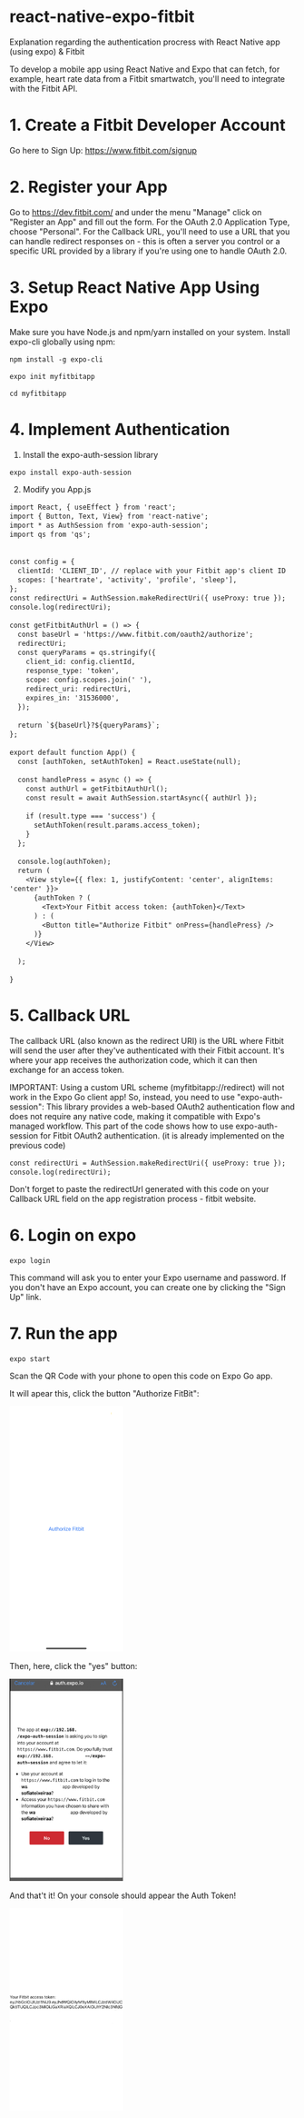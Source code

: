 # react-native-expo-fitbit
Explanation regarding the authentication procress with React Native app (using expo) &amp; Fitbit 

To develop a mobile app using React Native and Expo that can fetch, for example, heart rate data from a Fitbit smartwatch, you'll need to integrate with the Fitbit API. 

# 1. Create a Fitbit Developer Account

Go here to Sign Up: https://www.fitbit.com/signup

# 2. Register your App
Go to https://dev.fitbit.com/ and under the menu "Manage" click on "Register an App" and fill out the form. For the OAuth 2.0 Application Type, choose "Personal". For the Callback URL, you'll need to use a URL that you can handle redirect responses on - this is often a server you control or a specific URL provided by a library if you're using one to handle OAuth 2.0.

# 3. Setup React Native App Using Expo 
Make sure you have Node.js and npm/yarn installed on your system. Install expo-cli globally using npm:

```
npm install -g expo-cli

```
```
expo init myfitbitapp
```

```
cd myfitbitapp

```

# 4. Implement Authentication

1. Install the expo-auth-session library
```
expo install expo-auth-session

```
2. Modify you App.js

```
import React, { useEffect } from 'react';
import { Button, Text, View} from 'react-native';
import * as AuthSession from 'expo-auth-session';
import qs from 'qs';


const config = {
  clientId: 'CLIENT_ID', // replace with your Fitbit app's client ID
  scopes: ['heartrate', 'activity', 'profile', 'sleep'],
};
const redirectUri = AuthSession.makeRedirectUri({ useProxy: true });
console.log(redirectUri);

const getFitbitAuthUrl = () => {
  const baseUrl = 'https://www.fitbit.com/oauth2/authorize';
  redirectUri;
  const queryParams = qs.stringify({
    client_id: config.clientId,
    response_type: 'token',
    scope: config.scopes.join(' '),
    redirect_uri: redirectUri,
    expires_in: '31536000',
  });

  return `${baseUrl}?${queryParams}`;
};

export default function App() {
  const [authToken, setAuthToken] = React.useState(null);

  const handlePress = async () => {
    const authUrl = getFitbitAuthUrl();
    const result = await AuthSession.startAsync({ authUrl });

    if (result.type === 'success') {
      setAuthToken(result.params.access_token);
    }
  };

  console.log(authToken);
  return (
    <View style={{ flex: 1, justifyContent: 'center', alignItems: 'center' }}>
      {authToken ? (
        <Text>Your Fitbit access token: {authToken}</Text>
      ) : (
        <Button title="Authorize Fitbit" onPress={handlePress} />
      )}
    </View>
    
  );

}

```

# 5. Callback URL 

The callback URL (also known as the redirect URI) is the URL where Fitbit will send the user after they've authenticated with their Fitbit account. It's where your app receives the authorization code, which it can then exchange for an access token.

IMPORTANT: Using a custom URL scheme (myfitbitapp://redirect) will not work in the Expo Go client app! So, instead, you need to use "expo-auth-session": This library provides a web-based OAuth2 authentication flow and does not require any native code, making it compatible with Expo's managed workflow. This part of the code shows how to use expo-auth-session for Fitbit OAuth2 authentication. (it is already implemented on the previous code)

```
const redirectUri = AuthSession.makeRedirectUri({ useProxy: true });
console.log(redirectUri);
```

Don't forget to paste the redirectUrl generated with this code on your Callback URL field on the app registration process - fitbit website.



# 6. Login on expo 

```
expo login
```

This command will ask you to enter your Expo username and password. If you don't have an Expo account, you can create one by clicking the "Sign Up" link.


# 7. Run the app

```
expo start
```

Scan the QR Code with your phone to open this code on Expo Go app.

It will apear this, click the button "Authorize FitBit":

<img src="./images/1.PNG" alt="1" style="max-width: 200px" />

Then, here, click the "yes" button:

<img src="./images/2.jpg" alt="1" style="max-width: 200px" />


And that't it! On your console should appear the Auth Token!

<img src="./images/3.jpg" alt="1" style="max-width: 200px" />




